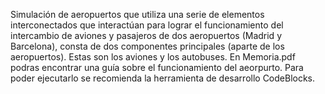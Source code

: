 Simulación de aeropuertos que utiliza una serie de elementos interconectados que interactúan para lograr el funcionamiento del intercambio de aviones y pasajeros de dos 
aeropuertos (Madrid y Barcelona), consta de dos componentes principales (aparte de los aeropuertos). Estas son los aviones y los autobuses.
En Memoria.pdf podras encontrar una guía sobre el funcionamiento del aeorpurto.
Para poder ejecutarlo se recomienda la herramienta de desarrollo CodeBlocks.
